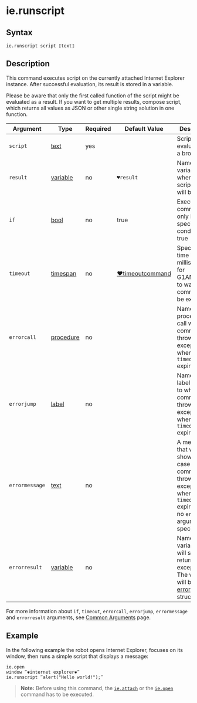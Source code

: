 # ie.runscript

## Syntax

```G1ANT
ie.runscript script ⟦text⟧
```

## Description

This command executes script on the currently attached Internet Explorer instance. After successful evaluation, its result is stored in a variable.

Please be aware that only the first called function of the script might be evaluated as a result. If you want to get multiple results, compose script, which returns all values as JSON or other single string solution in one function.

| Argument | Type | Required | Default Value | Description |
| -------- | ---- | -------- | ------------- | ----------- |
|`script`| [text](https://manual.g1ant.com/link/G1ANT.Language/G1ANT.Language/Structures/TextStructure.md) | yes|  | Script to be evaluated in a browser |
|`result`| [variable](https://manual.g1ant.com/link/G1ANT.Language/G1ANT.Language/Structures/VariableStructure.md) | no | `♥result` | Name of a variable where the script result will be stored |
| `if`           | [bool](https://manual.g1ant.com/link/G1ANT.Language/G1ANT.Language/Structures/BooleanStructure.md) | no       | true                                                        | Executes the command only if a specified condition is true   |
| `timeout`      | [timespan](https://manual.g1ant.com/link/G1ANT.Language/G1ANT.Language/Structures/TimeSpanStructure.md) | no       | [♥timeoutcommand](https://manual.g1ant.com/link/G1ANT.Language/G1ANT.Addon.Core/Variables/TimeoutCommandVariable.md) | Specifies time in milliseconds for G1ANT.Robot to wait for the command to be executed |
| `errorcall`    | [procedure](https://manual.g1ant.com/link/G1ANT.Language/G1ANT.Language/Structures/ProcedureStructure.md) | no       |                                                             | Name of a procedure to call when the command throws an exception or when a given `timeout` expires |
| `errorjump`    | [label](https://manual.g1ant.com/link/G1ANT.Language/G1ANT.Language/Structures/LabelStructure.md) | no       |                                                             | Name of the label to jump to when the command throws an exception or when a given `timeout` expires |
| `errormessage` | [text](https://manual.g1ant.com/link/G1ANT.Language/G1ANT.Language/Structures/TextStructure.md) | no       |                                                             | A message that will be shown in case the command throws an exception or when a given `timeout` expires, and no `errorjump` argument is specified |
| `errorresult`  | [variable](https://manual.g1ant.com/link/G1ANT.Language/G1ANT.Language/Structures/VariableStructure.md) | no       |                                                             | Name of a variable that will store the returned exception. The variable will be of [error](https://manual.g1ant.com/link/G1ANT.Language/G1ANT.Language/Structures/ErrorStructure.md) structure  |

For more information about `if`, `timeout`, `errorcall`, `errorjump`, `errormessage` and `errorresult` arguments, see [Common Arguments](https://manual.g1ant.com/link/G1ANT.Manual/appendices/common-arguments.md) page.

## Example

In the following example the robot opens Internet Explorer, focuses on its window, then runs a simple script that displays a message:

```G1ANT
ie.open
window ‴✱internet explorer✱‴
ie.runscript ‴alert("Hello world!");‴
```

> **Note:** Before using this command, the [`ie.attach`](IEAttachCommand.md) or the [`ie.open`](IEOpenCommand.md) command has to be executed.

